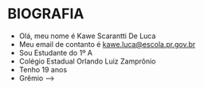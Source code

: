 # BIOGRAFIA

- Olá, meu nome é Kawe Scarantti De Luca
- Meu email de contanto é kawe.luca@escola.pr.gov.br
- Sou Estudante do 1º A
- Colégio Estadual Orlando Luiz Zamprônio
- Tenho 19 anos
- Grêmio
-->
